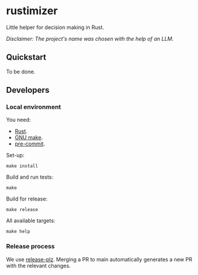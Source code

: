 # rustimizer

Little helper for decision making in Rust.

_Disclaimer: The project's name was chosen with the help of an LLM._

## Quickstart

To be done.

## Developers

### Local environment

You need:

- [Rust](https://www.rust-lang.org/).
- [GNU make](https://www.gnu.org/software/make/manual/make.html).
- [pre-commit](https://pre-commit.com/).

Set-up:

```shell
make install
```

Build and run tests:

```shell
make
```

Build for release:

```shell
make release
```

All available targets:

```shell
make help
```

### Release process

We use [release-plz](https://release-plz.dev/). Merging a PR to main automatically generates a new PR with the relevant
changes.

